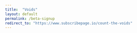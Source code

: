 ```yaml
---
title:  "Voids"
layout: default
permalink: /beta-signup
redirect_to: "https://www.subscribepage.io/count-the-voids"
---
```

